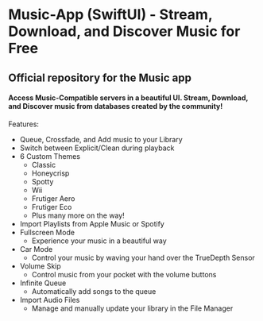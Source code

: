 
# Music-App (SwiftUI) - Stream, Download, and Discover Music for Free
## Official repository for the Music app


#### Access Music-Compatible servers in a beautiful UI. Stream, Download, and Discover music from databases created by the community!

Features:
- Queue, Crossfade, and Add music to your Library
- Switch between Explicit/Clean during playback
- 6 Custom Themes
  - Classic
  - Honeycrisp
  - Spotty
  - Wii
  - Frutiger Aero
  - Frutiger Eco
  - Plus many more on the way!
- Import Playlists from Apple Music or Spotify
- Fullscreen Mode
  - Experience your music in a beautiful way
- Car Mode
  - Control your music by waving your hand over the TrueDepth Sensor
- Volume Skip
  - Control music from your pocket with the volume buttons
- Infinite Queue
  - Automatically add songs to the queue
- Import Audio Files
  - Manage and manually update your library in the File Manager

